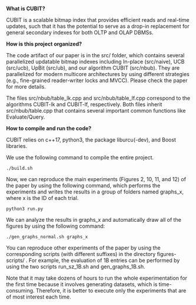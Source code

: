 
**What is CUBIT?**

CUBIT is a scalable bitmap index that provides efficient reads and real-time updates, such that it has the potential to serve as a drop-in replacement for general secondary indexes for both OLTP and OLAP DBMSs.

**How is this project organized?**

The code artifact of our paper is in the src/ folder, which contains several parallelized updatable bitmap indexes including In-place (src/naive), UCB (src/ucb), UpBit (src/ub), and our algorithm CUBIT (src/nbub). They are parallelized for modern multicore architectures by using different strategies (e.g., fine-grained reader-writer locks and MVCC). Please check the paper for more details.

The files src/nbub/table_lk.cpp and src/nbub/table_lf.cpp correspond to the algorithms CUBIT-lk and CUBIT-lf, respectively. Both files inherit src/nbub/table.cpp that contains several important common functions like Evaluate/Query.

**How to compile and run the code?**

CUBIT relies on c++17, python3, the package liburcu(-dev), and Boost libraries. 

We use the following command to compile the entire project. 

```
./build.sh 
```

Now, we can reproduce the main experiments (Figures 2, 10, 11, and 12) of the paper by using the following command, which performs the experiments and writes the results in a group of folders named graphs_x, where x is the ID of each trial.

```
python3 run.py 
```

We can analyze the results in graphs_x and automatically draw all of the figures by using the following command:

```
./gen_graphs_normal.sh graphs_x
```


You can reproduce other experiments of the paper by using the corresponding scripts (with different suffixes) in the directory figures-scripts/ . For example, the evaluation of 1B entries can be performed by using the two scripts run_sz_1B.sh and gen_graphs_1B.sh.

Note that it may take dozens of hours to run the whole experimentation for the first time because it involves generating datasets, which is time-consuming. Therefore, it is better to execute only the experiments that are of most interest each time.
